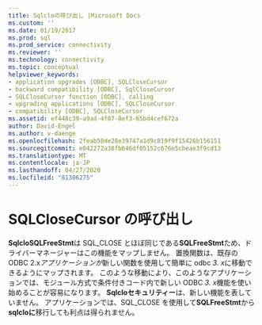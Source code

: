 ```yaml
---
title: Sqlcloの呼び出し |Microsoft Docs
ms.custom: ''
ms.date: 01/19/2017
ms.prod: sql
ms.prod_service: connectivity
ms.reviewer: ''
ms.technology: connectivity
ms.topic: conceptual
helpviewer_keywords:
- application upgrades [ODBC], SQLCloseCursor
- backward compatibility [ODBC], SqlCloseCursor
- SQLCloseCursor function [ODBC], calling
- upgrading applications [ODBC], SQLCloseCursor
- compatibility [ODBC], SQLCloseCursor
ms.assetid: ef448c39-a9ad-4f07-8ef3-65bd4cef672a
author: David-Engel
ms.author: v-daenge
ms.openlocfilehash: 2feab58de28e39747a1d9c819f9f15426b156151
ms.sourcegitcommit: e042272a38fb646df05152c676e5cbeae3f9cd13
ms.translationtype: MT
ms.contentlocale: ja-JP
ms.lasthandoff: 04/27/2020
ms.locfileid: "81306275"
---
```

# <a name="calling-sqlclosecursor"></a>SQLCloseCursor の呼び出し
**SqlcloSQLFreeStmt**は SQL_CLOSE とほぼ同じである**SQLFreeStmt**ため、ドライバーマネージャーはこの機能をマップしません。 置換関数は、既存の ODBC 2.x*アプリケーションが*新しい関数を使用して簡単に odbc *3. x*に移動できるようにマップされます。 このような移動により、このようなアプリケーションでは、モジュール方式で条件付きコード内で新しい ODBC *3. x*機能を使い始めることが容易になります。 **Sqlcloセキュリティー**は、新しい機能を表していません。 アプリケーションでは、SQL_CLOSE を使用して**SQLFreeStmt**から**sqlcloに**移行しても利点は得られません。
